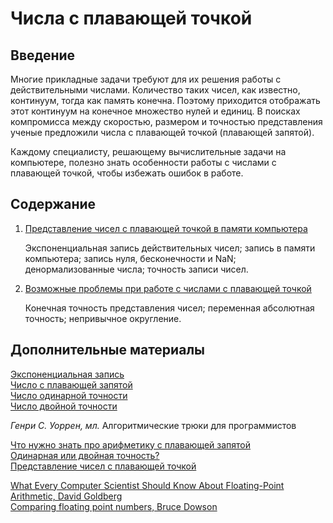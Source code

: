 # Числа с плавающей точкой

## Введение

Многие прикладные задачи требуют для их решения работы с действительными числами. Количество таких чисел, как известно, континуум, тогда как  память конечна. Поэтому приходится отображать этот континуум на конечное множество нулей и единиц. В поисках компромисса между скоростью,  размером и точностью представления ученые предложили числа с плавающей точкой (плавающей запятой).  

Каждому специалисту, решающему вычислительные задачи на компьютере, полезно знать особенности работы с числами с плавающей точкой, чтобы избежать ошибок в работе.  

## Содержание

1. [Представление чисел с плавающей точкой в памяти компьютера](InMemory.md)  

   Экспоненциальная запись действительных чисел; запись в памяти компьютера; запись нуля, бесконечности и NaN; денормализованные числа; точность записи чисел.  

2. [Возможные проблемы при работе с числами с плавающей точкой](Problems.md)  

   Конечная точность представления чисел; переменная абсолютная точность; непривычное округление.  

## Дополнительные материалы

[Экспоненциальная запись](https://ru.wikipedia.org/wiki/Экспоненциальная_запись)  
[Число с плавающей запятой](https://ru.wikipedia.org/wiki/Число_с_плавающей_запятой)  
[Число одинарной точности](https://ru.wikipedia.org/wiki/Число_одинарной_точности)  
[Число двойной точности](https://ru.wikipedia.org/wiki/Число_двойной_точности)  



*Генри С. Уоррен, мл.* Алгоритмические трюки для программистов  



[Что нужно знать про арифметику с плавающей запятой](https://habr.com/ru/post/112953/)  
[Одинарная или двойная точность?](https://habr.com/ru/post/331814/)  
[Представление чисел с плавающей точкой](https://neerc.ifmo.ru/wiki/index.php?title=Представление_чисел_с_плавающей_точкой)  



[What Every Computer Scientist Should Know About Floating-Point Arithmetic, David Goldberg](https://www.validlab.com/goldberg/paper.pdf)  
[Comparing floating point numbers, Bruce Dowson](https://randomascii.wordpress.com/2012/02/25/comparing-floating-point-numbers-2012-edition/)  

